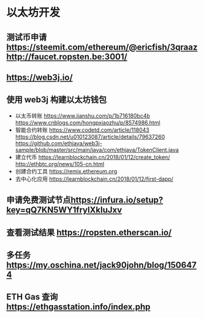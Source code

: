 # 以太坊开发

## 测试币申请 <https://steemit.com/ethereum/@ericfish/3qraaz> <http://faucet.ropsten.be:3001/>

## <https://web3j.io/>

## 使用 web3j 构建以太坊钱包

- 以太币转账 <https://www.jianshu.com/p/1b716180bc4b> <https://www.cnblogs.com/hongpxiaozhu/p/8574986.html>
- 智能合约转账 <https://www.codetd.com/article/118043> <https://blog.csdn.net/u010123087/article/details/79637260> <https://github.com/ethjava/web3j-sample/blob/master/src/main/java/com/ethjava/TokenClient.java>
- 建立代币 <https://learnblockchain.cn/2018/01/12/create_token/> <http://ethbtc.org/news/105-cn.html>
- 创建合约工具 <https://remix.ethereum.org>
- 去中心化应用 <https://learnblockchain.cn/2018/01/12/first-dapp/>

## 申请免费测试节点<https://infura.io/setup?key=qQ7KN5WY1fryIXkIuJxv>

## 查看测试结果 <https://ropsten.etherscan.io/>

## 多任务<https://my.oschina.net/jack90john/blog/1506474>

## ETH Gas 查询 <https://ethgasstation.info/index.php>
